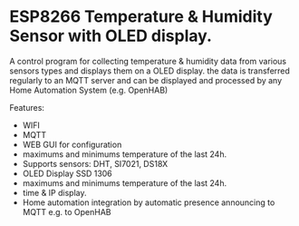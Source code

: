# ESP8266 Temperature & Humidity Sensor with OLED display.

A control program for collecting temperature &amp; humidity data from various sensors types and displays them on a OLED display. 
the data is transferred regularly to an MQTT server and can be displayed and processed by any Home Automation System (e.g. OpenHAB)

Features:
- WIFI
- MQTT
- WEB GUI for configuration
- maximums and minimums temperature of the last 24h.
- Supports sensors: DHT, SI7021, DS18X
- OLED Display SSD 1306
- maximums and minimums temperature of the last 24h.
- time & IP display.
- Home automation integration by automatic presence announcing to MQTT e.g. to OpenHAB
